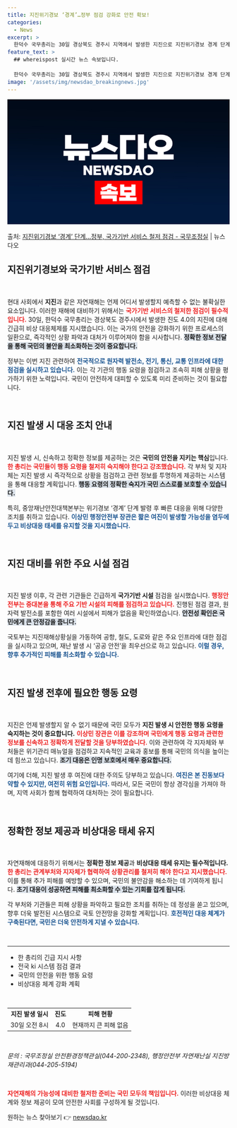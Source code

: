 ```yaml
---
title: 지진위기경보 ‘경계’…정부 점검 강화로 안전 확보!
categories:
  - News
excerpt: >
  한덕수 국무총리는 30일 경상북도 경주시 지역에서 발생한 지진으로 지진위기경보 경계 단계가 발령됨에 따라 국…
feature_text: >
  ## whereispost 실시간 뉴스 속보입니다.

  한덕수 국무총리는 30일 경상북도 경주시 지역에서 발생한 지진으로 지진위기경보 경계 단계가 발령됨에 따라 국…
image: '/assets/img/newsdao_breakingnews.jpg'
---
```


![뉴스다오 속보](/assets/img/newsdao_breakingnews.jpg)

<p>출처: <a href="https://newsdao.kr/2695" rel="dofollow">지진위기경보 ‘경계’ 단계…정부, 국가기반 서비스 철저 점검 - 국무조정실</a> | 뉴스다오</p>

<h2 data-ke-size="size26">지진위기경보와 국가기반 서비스 점검</h2>

<p data-ke-size="size16">&nbsp;</p>

현대 사회에서 <b>지진</b>과 같은 자연재해는 언제 어디서 발생할지 예측할 수 없는 불확실한 요소입니다. 이러한 재해에 대비하기 위해서는 <b><span style="color: #ee2323;">국가기반 서비스의 철저한 점검이 필수적입니다.</span></b> 30일, 한덕수 국무총리는 경상북도 경주시에서 발생한 진도 4.0의 지진에 대해 긴급히 비상 대응체제를 지시했습니다. 이는 국가의 안전을 강화하기 위한 프로세스의 일환으로, 즉각적인 상황 파악과 대처가 이루어져야 함을 시사합니다. <b><span style="background-color: #21538527;">정확한 정보 전달을 통해 국민의 불안을 최소화하는 것이 중요합니다.</span></b>

정부는 이번 지진 관련하여 <b><span style="color: #1a5490;">전국적으로 원자력 발전소, 전기, 통신, 교통 인프라에 대한 점검을 실시하고 있습니다.</span></b> 이는 각 기관의 행동 요령을 점검하고 조속히 피해 상황을 평가하기 위한 노력입니다. 국민이 안전하게 대피할 수 있도록 미리 준비하는 것이 필요합니다. 

<p data-ke-size="size16">&nbsp;</p>

<h2 data-ke-size="size26">지진 발생 시 대응 조치 안내</h2>

<p data-ke-size="size16">&nbsp;</p>

지진 발생 시, 신속하고 정확한 정보를 제공하는 것은 <b>국민의 안전을 지키는 핵심</b>입니다. <b><span style="color: #ee2323;">한 총리는 국민들이 행동 요령을 철저히 숙지해야 한다고 강조했습니다.</span></b> 각 부처 및 지자체는 지진 발생 시 즉각적으로 상황을 점검하고 관련 정보를 투명하게 제공하는 시스템을 통해 대응할 계획입니다. <b><span style="background-color: #21538527;">행동 요령의 정확한 숙지가 국민 스스로를 보호할 수 있습니다.</span></b>

특히, 중앙재난안전대책본부는 위기경보 ‘경계’ 단계 발령 후 빠른 대응을 위해 다양한 조치를 취하고 있습니다. <b><span style="color: #1a5490;">이상민 행정안전부 장관은 짧은 여진이 발생할 가능성을 염두에 두고 비상대응 태세를 유지할 것을 지시했습니다.</span></b>

<p data-ke-size="size16">&nbsp;</p>

<h2 data-ke-size="size26">지진 대비를 위한 주요 시설 점검</h2>

<p data-ke-size="size16">&nbsp;</p>

지진 발생 이후, 각 관련 기관들은 긴급하게 <b>국가기반 시설</b> 점검을 실시했습니다. <b><span style="color: #ee2323;">행정안전부는 중대본을 통해 주요 기반 시설의 피해를 점검하고 있습니다.</span></b> 진행된 점검 결과, 원자력 발전소를 포함한 여러 시설에서 피해가 없음을 확인하였습니다. <b><span style="background-color: #21538527;">안전성 확인은 국민에게 큰 안정감을 줍니다.</span></b> 

국토부는 지진재해상황실을 가동하여 공항, 철도, 도로와 같은 주요 인프라에 대한 점검을 실시하고 있으며, 재난 발생 시 ‘공공 안전’을 최우선으로 하고 있습니다. <b><span style="color: #1a5490;">이럴 경우, 향후 추가적인 피해를 최소화할 수 있습니다.</span></b> 

<p data-ke-size="size16">&nbsp;</p>

<h2 data-ke-size="size26">지진 발생 전후에 필요한 행동 요령</h2>

<p data-ke-size="size16">&nbsp;</p>

지진은 언제 발생할지 알 수 없기 때문에 국민 모두가 <b>지진 발생 시 안전한 행동 요령을 숙지하는 것이 중요합니다.</b> <b><span style="color: #ee2323;">이상민 장관은 이를 강조하며 국민에게 행동 요령과 관련한 정보를 신속하고 정확하게 전달할 것을 당부하였습니다.</span></b> 이와 관련하여 각 지자체와 부처들은 위기관리 매뉴얼을 점검하고 지속적인 교육과 홍보를 통해 국민의 의식을 높이는 데 힘쓰고 있습니다. <b><span style="background-color: #21538527;">조기 대응은 인명 보호에서 매우 중요합니다.</span></b>

여기에 더해, 지진 발생 후 여진에 대한 주의도 당부하고 있습니다. <b><span style="color: #1a5490;">여진은 본 진동보다 약할 수 있지만, 여전히 위험 요인입니다.</span></b> 따라서, 모든 국민이 항상 경각심을 가져야 하며, 지역 사회가 함께 협력하여 대처하는 것이 필요합니다. 

<p data-ke-size="size16">&nbsp;</p>

<h2 data-ke-size="size26">정확한 정보 제공과 비상대응 태세 유지</h2>

<p data-ke-size="size16">&nbsp;</p>

자연재해에 대응하기 위해서는 <b>정확한 정보 제공</b>과 <b>비상대응 태세 유지는 필수적입니다.</b> <b><span style="color: #ee2323;">한 총리는 관계부처와 지자체가 협력하여 상황관리를 철저히 해야 한다고 지시했습니다.</span></b> 이를 통해 추가 피해를 예방할 수 있으며, 국민의 불안감을 해소하는 데 기여하게 됩니다. <b><span style="background-color: #21538527;">초기 대응이 성공하면 피해를 최소화할 수 있는 기회를 잡게 됩니다.</span></b>

각 부처와 기관들은 피해 상황을 파악하고 필요한 조치를 취하는 데 정성을 쏟고 있으며, 향후 더욱 발전된 시스템으로 국토 안전망을 강화할 계획입니다. <b><span style="color: #1a5490;">호전적인 대응 체계가 구축된다면, 국민은 더욱 안전하게 지낼 수 있습니다.</span></b> 

<p data-ke-size="size16">&nbsp;</p>

<hr/>

<ul>
  <li>한 총리의 긴급 지시 사항</li>
  <li>전국 ki 시스템 점검 결과</li>
  <li>국민의 안전을 위한 행동 요령</li>
  <li>비상대응 체계 강화 계획</li>
</ul>

<p data-ke-size="size16">&nbsp;</p>

<table>
  <tr>
    <td style="text-align: center; height: 17px;"><b>지진 발생 일시</b></td>
    <td style="text-align: center; height: 17px;"><b>진도</b></td>
    <td style="text-align: center; height: 17px;"><b>피해 현황</b></td>
  </tr>
  <tr>
    <td style="text-align: center; height: 17px;">30일 오전 8시</td>
    <td style="text-align: center; height: 17px;">4.0</td>
    <td style="text-align: center; height: 17px;">현재까지 큰 피해 없음</td>
  </tr>
</table>

<p data-ke-size="size16">&nbsp;</p>

<em>문의 : 국무조정실 안전환경정책관실(044-200-2348), 행정안전부 자연재난실 지진방재관리과(044-205-5194)</em>

<p data-ke-size="size16">&nbsp;</p>

<b><span style="color: #ee2323;">자연재해의 가능성에 대비한 철저한 준비는 국민 모두의 책임입니다.</span></b> 이러한 비상대응 체계와 정보 제공이 모여 안전한 사회를 구성하게 될 것입니다. 

원하는 뉴스 찾아보기 👉 <a href="https://newsdao.kr" rel="dofollow">newsdao.kr</a>


